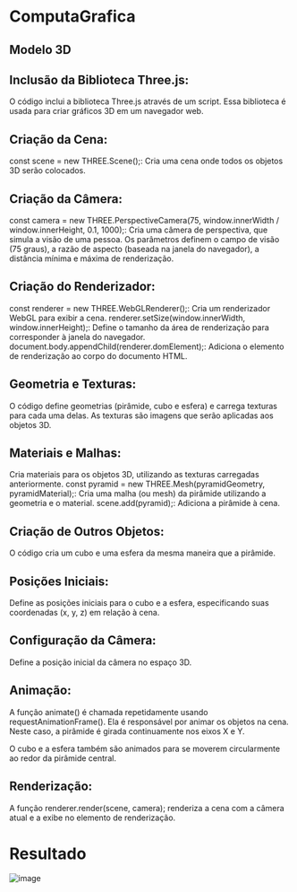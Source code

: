 # ComputaGrafica

## Modelo 3D

## Inclusão da Biblioteca Three.js:

O código inclui a biblioteca Three.js através de um script. Essa biblioteca é usada para criar gráficos 3D em um navegador web.

## Criação da Cena:

const scene = new THREE.Scene();: Cria uma cena onde todos os objetos 3D serão colocados.

## Criação da Câmera:

const camera = new THREE.PerspectiveCamera(75, window.innerWidth / window.innerHeight, 0.1, 1000);: Cria uma câmera de perspectiva, que simula a visão de uma pessoa. Os parâmetros definem o campo de visão (75 graus), a razão de aspecto (baseada na janela do navegador), a distância mínima e máxima de renderização.

## Criação do Renderizador:

const renderer = new THREE.WebGLRenderer();: Cria um renderizador WebGL para exibir a cena.
renderer.setSize(window.innerWidth, window.innerHeight);: Define o tamanho da área de renderização para corresponder à janela do navegador.
document.body.appendChild(renderer.domElement);: Adiciona o elemento de renderização ao corpo do documento HTML.

## Geometria e Texturas:

O código define geometrias (pirâmide, cubo e esfera) e carrega texturas para cada uma delas. As texturas são imagens que serão aplicadas aos objetos 3D.

## Materiais e Malhas:

Cria materiais para os objetos 3D, utilizando as texturas carregadas anteriormente.
const pyramid = new THREE.Mesh(pyramidGeometry, pyramidMaterial);: Cria uma malha (ou mesh) da pirâmide utilizando a geometria e o material.
scene.add(pyramid);: Adiciona a pirâmide à cena.

## Criação de Outros Objetos:

O código cria um cubo e uma esfera da mesma maneira que a pirâmide.

## Posições Iniciais:

Define as posições iniciais para o cubo e a esfera, especificando suas coordenadas (x, y, z) em relação à cena.

## Configuração da Câmera:

Define a posição inicial da câmera no espaço 3D.

## Animação:

A função animate() é chamada repetidamente usando requestAnimationFrame(). Ela é responsável por animar os objetos na cena.
Neste caso, a pirâmide é girada continuamente nos eixos X e Y.

O cubo e a esfera também são animados para se moverem circularmente ao redor da pirâmide central.

## Renderização:

A função renderer.render(scene, camera); renderiza a cena com a câmera atual e a exibe no elemento de renderização.

# Resultado

![image](https://github.com/luscipher/ComputaGrafica/assets/122156760/26c47ff1-2890-4f6e-b66e-d2c937355470)
